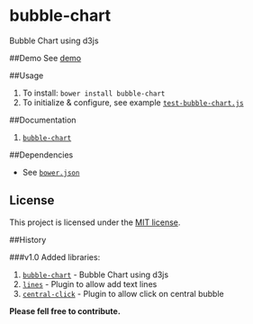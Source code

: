 bubble-chart
============
Bubble Chart using d3js

##Demo
 See [demo](http://phuonghuynh.github.io/javascript/d3js/2014/12/14/bubble-chart.html)

##Usage
 1. To install: `bower install bubble-chart`
 2. To initialize & configure, see example [`test-bubble-chart.js`](test/test-bubble-chart.js)

##Documentation
 1. [`bubble-chart`](api/bubble-chart.md)

##Dependencies
 - See [`bower.json`](bower.json)
 
## License
 This project is licensed under the [MIT license](http://opensource.org/licenses/MIT).

##History

###v1.0
Added libraries:
 1. [`bubble-chart`](src/bubble-chart) - Bubble Chart using d3js
 2. [`lines`](src/plugin/lines/lines.js) - Plugin to allow add text lines
 3. [`central-click`](src/plugin/central-click/central-click.js) - Plugin to allow click on central bubble
 
**Please fell free to contribute.**
